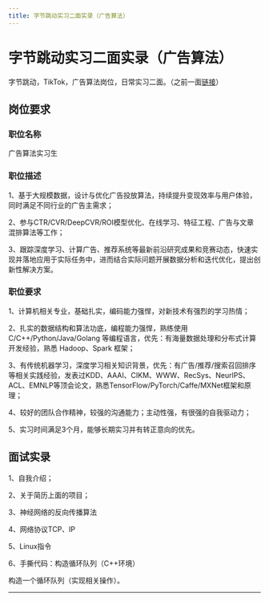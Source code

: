 ```yaml
---
title: 字节跳动实习二面实录（广告算法）
---
```


# 字节跳动实习二面实录（广告算法）

<script type="text/javascript" src="/include/head.js"></script>

字节跳动，TikTok，广告算法岗位，日常实习二面。（之前一面<a href="https://www.dywan.xyz/zone/202112/230001">链接</a>）

## 岗位要求

### 职位名称

广告算法实习生

### 职位描述

1、基于大规模数据，设计与优化广告投放算法，持续提升变现效率与用户体验，同时满足不同行业的广告主需求；

2、参与CTR/CVR/DeepCVR/ROI模型优化、在线学习、特征工程、广告与文章混排算法等工作；

3、跟踪深度学习、计算广告、推荐系统等最新前沿研究成果和竞赛动态，快速实现并落地应用于实际任务中，进而结合实际问题开展数据分析和迭代优化，提出创新性解决方案。

### 职位要求

1、计算机相关专业，基础扎实，编码能力强悍，对新技术有强烈的学习热情；

2、扎实的数据结构和算法功底，编程能力强悍，熟练使用 C/C++/Python/Java/Golang 等编程语言，优先：有海量数据处理和分布式计算开发经验，熟悉 Hadoop、Spark 框架；

3、有传统机器学习，深度学习相关知识背景，优先：有广告/推荐/搜索召回排序等相关实践经验，发表过KDD、AAAI、CIKM、WWW、RecSys、NeurlPS、ACL、EMNLP等顶会论文，熟悉TensorFlow/PyTorch/Caffe/MXNet框架和原理；

4、较好的团队合作精神，较强的沟通能力；主动性强，有很强的自我驱动力；

5、实习时间满足3个月，能够长期实习并有转正意向的优先。

## 面试实录

1、自我介绍；

2、关于简历上面的项目；

3、神经网络的反向传播算法

4、网络协议TCP、IP

5、Linux指令

6、手撕代码：构造循环队列（C++环境）

构造一个循环队列（实现相关操作）。

---

<script type="text/javascript" src="/include/tail.js"></script>

